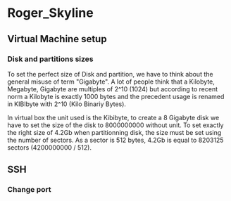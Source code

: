 # Roger_Skyline

## Virtual Machine setup

### Disk and partitions sizes

To set the perfect size of Disk and partition, we have to think about the general misuse of term "Gigabyte". A lot of people think that a Kilobyte, Megabyte, Gigabyte are multiples of 2^10 (1024) but according to recent norm a Kilobyte is exactly 1000 bytes and the precedent usage is renamed in KIBIbyte with 2^10 (Kilo Binariy Bytes).

In virtual box the unit used is the Kibibyte, to create a 8 Gigabyte disk we have to set the size of the disk to 8000000000 without unit.
To set exactly the right size of 4.2Gb when partitionning disk, the size must be set using the number of sectors. As a sector is 512 bytes, 4.2Gb is equal to 8203125 sectors (4200000000 / 512).


## SSH
### Change port
